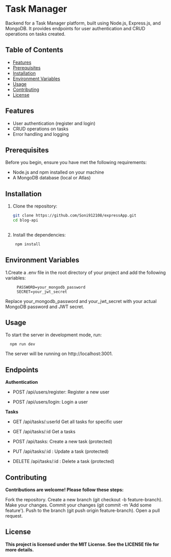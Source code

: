 # Task Manager 

Backend for a Task Manager platform, built using Node.js, Express.js, and MongoDB. It provides endpoints for user authentication and CRUD operations on tasks created.

## Table of Contents

- [Features](#features)
- [Prerequisites](#prerequisites)
- [Installation](#installation)
- [Environment Variables](#environment-variables)
- [Usage](#usage)
- [Contributing](#contributing)
- [License](#license)

## Features

- User authentication (register and login)
- CRUD operations on tasks
- Error handling and logging

## Prerequisites

Before you begin, ensure you have met the following requirements:

- Node.js and npm installed on your machine
- A MongoDB database (local or Atlas)

## Installation

1. Clone the repository:

   ```bash
   git clone https://github.com/Soni912108/expressApp.git
   cd blog-api
  
2. Install the dependencies:

   ```bash
    npm install
   
##  Environment Variables

    
1.Create a .env file in the root directory of your project and add the following variables:

         PASSWORD=your_mongodb_password
         SECRET=your_jwt_secret

Replace your_mongodb_password and your_jwt_secret with your actual MongoDB password and JWT secret.

## Usage 

To start the server in development mode, run:

      npm run dev

The server will be running on http://localhost:3001.


## Endpoints
**Authentication**

- POST /api/users/register: Register a new user

- POST /api/users/login: Login a user

**Tasks**

- GET /api/tasks/:userId  Get all tasks for specific user
  
- GET /api/tasks/:id  Get a tasks 
  
- POST /api/tasks: Create a new task (protected)

- PUT /api/tasks/:id
: Update a task (protected)

- DELETE /api/tasks/:id
: Delete a task (protected)

##  Contributing
**Contributions are welcome! Please follow these steps:**

Fork the repository.
Create a new branch (git checkout -b feature-branch).
Make your changes.
Commit your changes (git commit -m 'Add some feature').
Push to the branch (git push origin feature-branch).
Open a pull request.


##  License
**This project is licensed under the MIT License. See the LICENSE file for more details.**



